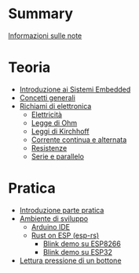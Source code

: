 # Summary

[Informazioni sulle note](./Info.md)

# Teoria

- [Introduzione ai Sistemi Embedded](./Introduzione.md)
- [Concetti generali](./Capitolo2.md)
- [Richiami di elettronica](./capitolo03/Richiami.md)
  - [Elettricità](./capitolo03/Elettricita.md)
  - [Legge di Ohm](./capitolo03/Legge_Ohm.md)
  - [Leggi di Kirchhoff](./capitolo03/Leggi_Kirchhoff.md)
  - [Corrente continua e alternata](./capitolo03/Corrente_Continua_Alternata.md)
  - [Resistenze](./capitolo03/Resistori.md)
  - [Serie e parallelo]()

# Pratica

- [Introduzione parte pratica](./lab/Introduzione_lab.md)
- [Ambiente di sviluppo](./lab/Ambiente_di_sviluppo.md)
  - [Arduino IDE](./lab/Arduino_IDE.md)
  - [Rust on ESP (esp-rs)](./lab/Rust_on_esp.md)
    - [Blink demo su ESP8266](./lab/esp8266_blink_rs.md)
    - [Blink demo su ESP32]()
- [Lettura pressione di un bottone]()
